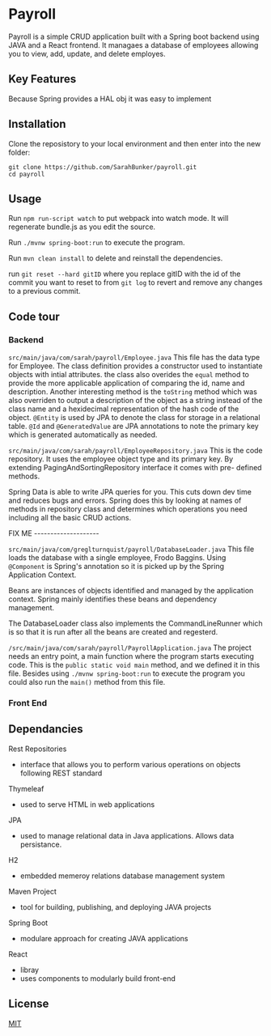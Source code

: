# Payroll

Payroll is a simple CRUD application built with a Spring boot backend using JAVA and a React frontend. It managaes a database of employees allowing you to view, add, update, and delete employes. 

## Key Features
Because Spring provides a HAL obj it was easy to implement


## Installation
Clone the reposistory to your local environment and then enter into the new folder:
```
git clone https://github.com/SarahBunker/payroll.git
cd payroll
```


## Usage
Run `npm run-script watch` to put webpack into watch mode. It will regenerate bundle.js as you edit the source.

Run `./mvnw spring-boot:run` to execute the program.

Run `mvn clean install` to delete and reinstall the dependencies.

run `git reset --hard gitID` where you replace gitID with the id of the commit you want to reset to from `git log` to revert and remove any changes to a previous commit.

## Code tour

### Backend
`src/main/java/com/sarah/payroll/Employee.java`
This file has the data type for Employee. The class definition provides a constructor used to instantiate objects with intial attributes. the class also overides the `equal` method to provide the more applicable application of comparing the id, name and description. Another interesting method is the `toString` method which was also overriden to output a description of the object as a string instead of the class name and a hexidecimal representation of the hash code of the object.
`@Entity` is used by JPA to denote the class for storage in a relational table. `@Id` and `@GeneratedValue` are JPA annotations to note the primary key which is generated automatically as needed.

`src/main/java/com/sarah/payroll/EmployeeRepository.java`
This is the code repository. It uses the employee object type and its primary key. By extending PagingAndSortingRepository interface it comes with pre- defined methods.

Spring Data is able to write JPA queries for you. This cuts down dev time and reduces bugs and errors. Spring does this by looking at names of methods in repository class and determines which operations you need including all the basic CRUD actions.

FIX ME --------------------

`src/main/java/com/greglturnquist/payroll/DatabaseLoader.java`
This file loads the database with a single employee, Frodo Baggins. Using `@Component` is Spring's annotation so it is picked up by the Spring Application Context.

Beans are instances of objects identified and managed by the application context. Spring mainly identifies these beans and dependency management.

The DatabaseLoader class also implements the CommandLineRunner which is so that it is run after all the beans are created and regesterd.

`/src/main/java/com/sarah/payroll/PayrollApplication.java`
The project needs an entry point, a main function where the program starts executing code. This is the `public static void main` method, and we defined it in this file. Besides using `./mvnw spring-boot:run` to execute the program you could also run the `main()` method from this file.

### Front End

## Dependancies

Rest Repositories
- interface that allows you to perform various operations on objects following REST standard

Thymeleaf
- used to serve HTML in web applications

JPA
- used to manage relational data in Java applications. Allows data persistance.

H2
- embedded memeroy relations database management system

Maven Project
- tool for building, publishing, and deploying JAVA projects

Spring Boot
- modulare approach for creating JAVA applications

React
- libray
- uses components to modularly build front-end

## License

[MIT](https://choosealicense.com/licenses/mit/)